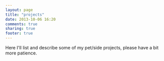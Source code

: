 ```yaml
---
layout: page
title: "projects"
date: 2013-10-06 16:20
comments: true
sharing: true
footer: true
---
```


Here I'll list and describe some of my pet/side projects, please have a bit more patience.